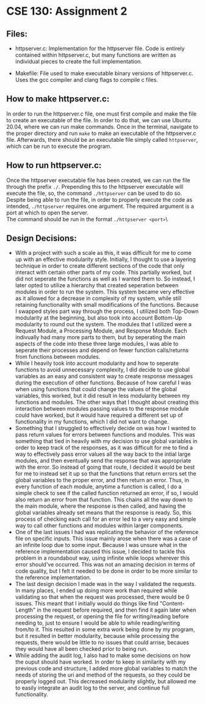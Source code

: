 # CSE 130: Assignment 2
## Files:
- httpserver.c:
    Implementation for the httpserver file. Code is entirely contained within httpserver.c, but many functions are written as individual pieces to create the full implementation.

- Makefile:
    File used to make executable binary versions of httpserver.c. Uses the gcc compiler and clang flags to compile c files.

## How to make httpserver.c:
In order to run the httpserver.c file, one must first compile and make the file to create an executable of the file. In order to do that, we can use Ubuntu 20.04, where we can run make commands. Once in the terminal, navigate to the proper directory and run `make` to make an executable of the httpserver.c file. Afterwards, there should be an executable file simply called `httpserver`, which can be run to execute the program.

## How to run httpserver.c:
Once the httpserver executable file has been created, we can run the file through the prefix `./`. Prepending this to the httpserver executable will execute the file, so, the command `./httpserver` can be used to do so. Despite being able to run the file, in order to properly execute the code as intended, `./httpserver` requires one argument. The required argument is a port at which to open the server. \
The command should be run in the format `./httpserver <port>`\

## Design Decisions:
- With a project with such a scale as this, it was difficult for me to come up with an effective modularity style. Initially, I thought to use a layering technique in order to create different sections of the code that only interact with certain other parts of my code. This partially worked, but did not seperate the functions as well as I wanted them to. So instead, I later opted to utilize a hierarchy that created seperation between modules in order to run the system. This system became very effective as it allowed for a decrease in complexity of my system, while still retaining functionality with small modifications of the functions. Because I swapped styles part way through the process, I utilized both Top-Down modularity at the beginning, but also took into account Bottom-Up modularity to round out the system. The modules that I utilized were a Request Module, a Processing Module, and Response Module. Each indivually had many more parts to them, but by seperating the main aspects of the code into these three large modules, I was able to seperate their processes and depend on fewer function calls/returns from functions between modules.
- While I heavily took into account modularity and how to seperate functions to avoid unnecessary complexity, I did decide to use global variables as an easy and consistent way to create response messages during the execution of other functions. Because of how careful I was when using functions that could change the values of the global variables, this worked, but it did result in less modularity between my functions and modules. The other ways that I thought about creating this interaction between modules passing values to the response module could have worked, but it would have required a different set up of functionality in my functions, which I did not want to change.
- Something that I struggled to effectively decide on was how I wanted to pass return values for errors between functions and modules. This was something that tied in heavily with my decision to use global variables in order to keep track of the responses, as it was difficult for me to find a way to effectively pass error values all the way back to the intial large modules, and then eventually send the response that was appropriate with the error. So instead of going that route, I decided it would be best for me to instead set it up so that the functions that return errors set the global variables to the proper error, and then return an error. Thus, in every function of each module, anytime a function is called, I do a simple check to see if the called function returned an error, if so, I would also return an error from that function. This chains all the way down to the main module, where the response is then called, and having the global variables already set means that the response is ready. So, this process of checking each call for an error led to a very easy and simple way to call other functions and modules within larger components.
- One of the last issues I had was replicating the behavior of the reference file on specific inputs. This issue mainly arose when there was a case of an infinite loop due to some input. Because I was unsure what in the reference implementation caused this issue, I decided to tackle this problem in a roundabout way, using infinite while loops wherever this error should've occurred. This was not an amazing decision in terms of code quality, but I felt it needed to be done in order to be more similar to the reference implementation.
- The last design decision I made was in the way I validated the requests. In many places, I ended up doing more work than required while validating so that when the request was processed, there would be 0 issues. This meant that I initially would do things like find "Content-Length" in the request before required, and then find it again later when processing the request, or opening the file for writing/reading before needing to, just to ensure I would be able to while reading/writing from/to it. This resulted in some extra work being done by my program, but it resulted in better modularity, because while processing the requests, there would be little to no issues that could arrise, becaues they would have all been checked prior to being run.
- While adding the audit log, I also had to make some decisions on how the ouput should have worked. In order to keep in similarity with my previous code and structure, I added more global variables to match the needs of storing the uri and method of the requests, so they could be properly logged out. This decreased modularity slightly, but allowed me to easily integrate an audit log to the server, and continue full functionality.
